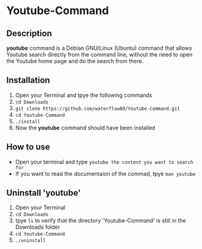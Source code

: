 # Youtube-Command

## Description
**youtube** command is a Debian GNU/Linux (Ubuntu) command that allows Youtube search directly from the command line, without the need to open the Youtube 
home page and do the search from there.

## Installation

1. Open your Terminal and tpye the following commands
2. `cd Downloads`
3. `git clone https://github.com/waterflow80/Youtube-Command.git`
4. `cd Youtube-Command`
5. `./install`
6. Now the **youtube** command should have been installed

## How to use
- Open your terminal and type `youtube the content you want to search for`
- If you want to read the documentaion of the commad, tpye `man youtube`

## Uninstall 'youtube'
1. Open your Terminal
2. ```cd Downloads``` 
3. tpye ```ls``` to verify that the directory 'Youtube-Command' is still in the Downloads folder
4. `cd Youtube-Command`
5. `./uninstall`


